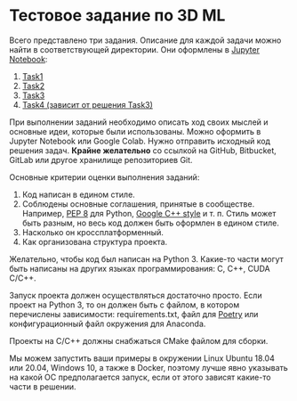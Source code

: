 # Тестовое задание по 3D ML

Всего представлено три задания. Описание для каждой задачи можно найти в соответствующей директории. Они оформлены в [Jupyter Notebook](https://jupyter.org/): 

1. [Task1](Task1) 
2. [Task2](Task2) 
3. [Task3](Task3)
3. [Task4 (зависит от решения Task3)](Task4)

При выполнении заданий необходимо описать ход своих мыслей и основные идеи, которые были использованы. Можно оформить в Jupyter Notebook или Google Colab. Нужно отправить исходный код решения задач. **Крайне желательно** со ссылкой на GitHub, Bitbucket, GitLab или другое хранилище репозиториев Git.

Основные критерии оценки выполнения заданий:

1. Код написан в едином стиле.
2. Соблюдены основные соглашения, принятые в сообществе. Например, [PEP 8](https://www.python.org/dev/peps/pep-0008/) для Python, [Google C++ style](https://google.github.io/styleguide/cppguide.html) и т. п. Стиль может быть разным, но весь код должен быть оформлен в едином стиле.
3. Насколько он кроссплатформенный.
4. Как организована структура проекта.

Желательно, чтобы код был написан на Python 3. Какие-то части могут быть написаны на других языках программирования: C, C++, CUDA C/C++.

Запуск проекта должен осуществляться достаточно просто. Если проект на Python 3, то он должен быть с файлом, в котором перечислены зависимости: requirements.txt, файл для [Poetry](https://python-poetry.org/) или конфигурационный файл окружения для Anaconda.

Проекты на C/C++ должны снабжаться CMake файлом для сборки.

Мы можем запустить ваши примеры в окружении Linux Ubuntu 18.04 или 20.04, Windows 10, а также в Docker, поэтому лучше явно указывать на какой ОС предполагается запуск, если от этого зависят какие-то части в решении.
